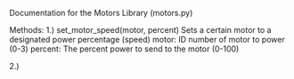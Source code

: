 
Documentation for the Motors Library (motors.py)

Methods:
1.) set_motor_speed(motor, percent)
    Sets a certain motor to a designated power percentage (speed)
    motor: ID number of motor to power (0-3)
    percent: The percent power to send to the motor (0-100)

2.) 
